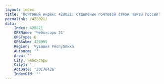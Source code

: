 ```yaml
---
layout: index
title: 'Почтовый индекс 428021: отделение почтовой связи Почты России'
permalink: /428021/
data:
    Index: 428021
    OPSName: 'Чебоксары 21'
    OPSType: О
    OPSSubm: 428999
    Region: 'Чувашия Республика'
    Autonom: ''
    Area: ''
    City: Чебоксары
    City1: ''
    ActDate: '20170426'
    IndexOld: ''
---
```

